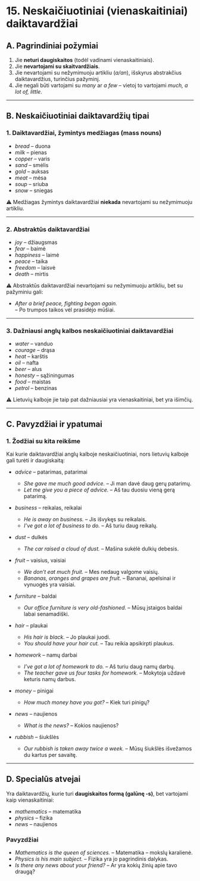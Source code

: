 # 15. Neskaičiuotiniai (vienaskaitiniai) daiktavardžiai

## A. Pagrindiniai požymiai
1. Jie **neturi daugiskaitos** (todėl vadinami vienaskaitiniais).  
2. Jie **nevartojami su skaitvardžiais**.  
3. Jie nevartojami su nežymimuoju artikliu (*a/an*), išskyrus abstrakčius daiktavardžius, turinčius pažyminį.  
4. Jie negali būti vartojami su *many* ar *a few* – vietoj to vartojami *much, a lot of, little*.  

---

## B. Neskaičiuotiniai daiktavardžių tipai

### 1. Daiktavardžiai, žymintys medžiagas (mass nouns)
- *bread* – duona  
- *milk* – pienas  
- *copper* – varis  
- *sand* – smėlis  
- *gold* – auksas  
- *meat* – mėsa  
- *soup* – sriuba  
- *snow* – sniegas  

⚠ Medžiagas žymintys daiktavardžiai **niekada** nevartojami su nežymimuoju artikliu.

---

### 2. Abstraktūs daiktavardžiai
- *joy* – džiaugsmas  
- *fear* – baimė  
- *happiness* – laimė  
- *peace* – taika  
- *freedom* – laisvė  
- *death* – mirtis  

⚠ Abstraktūs daiktavardžiai nevartojami su nežymimuoju artikliu, bet su pažyminiu gali:  
- *After a brief peace, fighting began again.*  
  – Po trumpos taikos vėl prasidėjo mūšiai.  

---

### 3. Dažniausi anglų kalbos neskaičiuotiniai daiktavardžiai
- *water* – vanduo  
- *courage* – drąsa  
- *heat* – karštis  
- *oil* – nafta  
- *beer* – alus  
- *honesty* – sąžiningumas  
- *food* – maistas  
- *petrol* – benzinas  

⚠ Lietuvių kalboje jie taip pat dažniausiai yra vienaskaitiniai, bet yra išimčių.  

---

## C. Pavyzdžiai ir ypatumai

### 1. Žodžiai su kita reikšme
Kai kurie daiktavardžiai anglų kalboje neskaičiuotiniai, nors lietuvių kalboje gali turėti ir daugiskaitą:  

- *advice* – patarimas, patarimai  
  - *She gave me much good advice.* – Ji man davė daug gerų patarimų.  
  - *Let me give you a piece of advice.* – Aš tau duosiu vieną gerą patarimą.  

- *business* – reikalas, reikalai  
  - *He is away on business.* – Jis išvykęs su reikalais.  
  - *I’ve got a lot of business to do.* – Aš turiu daug reikalų.  

- *dust* – dulkės  
  - *The car raised a cloud of dust.* – Mašina sukėlė dulkių debesis.  

- *fruit* – vaisius, vaisiai  
  - *We don’t eat much fruit.* – Mes nedaug valgome vaisių.  
  - *Bananas, oranges and grapes are fruit.* – Bananai, apelsinai ir vynuogės yra vaisiai.  

- *furniture* – baldai  
  - *Our office furniture is very old-fashioned.* – Mūsų įstaigos baldai labai senamadiški.  

- *hair* – plaukai  
  - *His hair is black.* – Jo plaukai juodi.  
  - *You should have your hair cut.* – Tau reikia apsikirpti plaukus.  

- *homework* – namų darbai  
  - *I’ve got a lot of homework to do.* – Aš turiu daug namų darbų.  
  - *The teacher gave us four tasks for homework.* – Mokytoja uždavė keturis namų darbus.  

- *money* – pinigai  
  - *How much money have you got?* – Kiek turi pinigų?  

- *news* – naujienos  
  - *What is the news?* – Kokios naujienos?  

- *rubbish* – šiukšlės  
  - *Our rubbish is taken away twice a week.* – Mūsų šiukšlės išvežamos du kartus per savaitę.  

---

## D. Specialūs atvejai
Yra daiktavardžių, kurie turi **daugiskaitos formą (galūnę -s)**, bet vartojami kaip vienaskaitiniai:  

- *mathematics* – matematika  
- *physics* – fizika  
- *news* – naujienos  

### Pavyzdžiai
- *Mathematics is the queen of sciences.* – Matematika – mokslų karalienė.  
- *Physics is his main subject.* – Fizika yra jo pagrindinis dalykas.  
- *Is there any news about your friend?* – Ar yra kokių žinių apie tavo draugą?  
